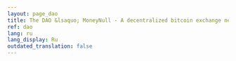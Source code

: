 ```yaml
---
layout: page_dao
title: The DAO &lsaquo; MoneyNull - A decentralized bitcoin exchange network
ref: dao
lang: ru
lang_display: Ru
outdated_translation: false
---
```

